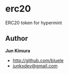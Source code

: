 # erc20

ERC20 token for hypermint

## Author

**Jun Kimura**

* <http://github.com/bluele>
* <junkxdev@gmail.com>

